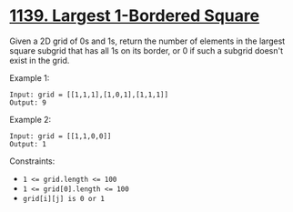 # [1139. Largest 1-Bordered Square](https://leetcode.com/problems/largest-1-bordered-square/)

Given a 2D grid of 0s and 1s, return the number of elements in the largest square subgrid that has all 1s on its border, or 0 if such a subgrid doesn't exist in the grid.

Example 1:

```text
Input: grid = [[1,1,1],[1,0,1],[1,1,1]]
Output: 9
```

Example 2:

```text
Input: grid = [[1,1,0,0]]
Output: 1
```

Constraints:

- `1 <= grid.length <= 100`
- `1 <= grid[0].length <= 100`
- `grid[i][j] is 0 or 1`

